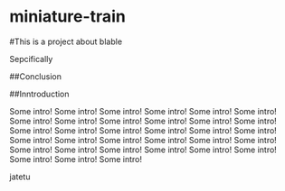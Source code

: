 # miniature-train

#This is a project  about blable 

Sepcifically

##Conclusion

##Inntroduction

Some intro! Some intro! Some intro! Some intro! Some intro! Some intro! Some intro! Some intro! Some intro! Some intro! Some intro! Some intro! Some intro! Some intro! Some intro! Some intro! Some intro! Some intro! Some intro! Some intro! Some intro! Some intro! Some intro! Some intro! Some intro! Some intro! Some intro! Some intro! Some intro! Some intro! Some intro! Some intro! Some intro! 

jatetu